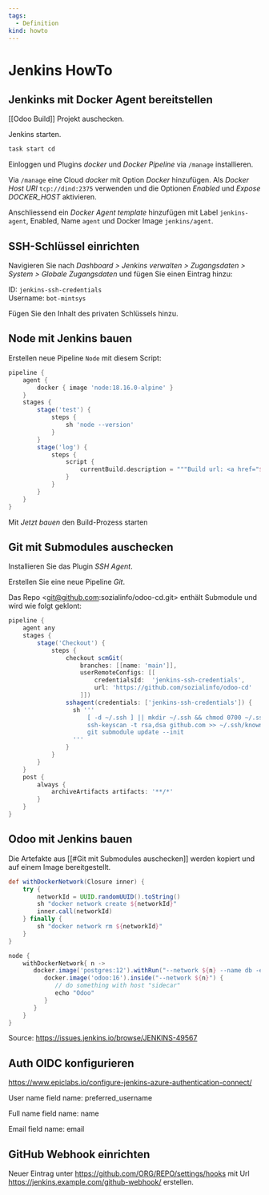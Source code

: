 ```yaml
---
tags:
  - Definition
kind: howto
---
```

# Jenkins HowTo

## Jenkinks mit Docker Agent bereitstellen

[[Odoo Build]] Projekt auschecken.

Jenkins starten.

```bash
task start cd
```

Einloggen und Plugins *docker* und *Docker Pipeline* via `/manage` installieren.

Via `/manage` eine Cloud *docker* mit Option *Docker* hinzufügen. Als *Docker Host URI* `tcp://dind:2375` verwenden und die Optionen *Enabled* und *Expose DOCKER_HOST* aktivieren.

Anschliessend ein *Docker Agent template* hinzufügen mit Label `jenkins-agent`, Enabled, Name `agent` und Docker Image `jenkins/agent`.

## SSH-Schlüssel einrichten

Navigieren Sie nach *Dashboard > Jenkins verwalten > Zugangsdaten > System > Globale Zugangsdaten* und fügen Sie einen Eintrag hinzu:

ID: `jenkins-ssh-credentials`\
Username: `bot-mintsys`

Fügen Sie den Inhalt des privaten Schlüssels hinzu.

## Node mit Jenkins bauen

Erstellen neue Pipeline `Node` mit diesem Script:

```groovy
pipeline {
    agent {
        docker { image 'node:18.16.0-alpine' }
    }
    stages {
        stage('test') {
            steps {
                sh 'node --version'
            }
        }
        stage('log') {
            steps {
                script {
                    currentBuild.description = """Build url: <a href="${BUILD_URL}">Link</a>"""
                }
            }
        }
    }
}
```

Mit *Jetzt bauen* den Build-Prozess starten

## Git mit Submodules auschecken

Installieren Sie das Plugin *SSH Agent*.

Erstellen Sie eine neue Pipeline *Git*.

Das Repo <git@github.com:sozialinfo/odoo-cd.git> enthält Submodule und wird wie folgt geklont:

```groovy
pipeline {
	agent any
    stages {
        stage('Checkout') {
	        steps {
		        checkout scmGit(
		            branches: [[name: 'main']],
		            userRemoteConfigs: [[
		                credentialsId:  'jenkins-ssh-credentials',
		                url: 'https://github.com/sozialinfo/odoo-cd'
		            ]])
				sshagent(credentials: ['jenkins-ssh-credentials']) {
			      sh '''
                      [ -d ~/.ssh ] || mkdir ~/.ssh && chmod 0700 ~/.ssh
                      ssh-keyscan -t rsa,dsa github.com >> ~/.ssh/known_hosts
                      git submodule update --init
                  '''
				}
		    }
	    }
	}
	post {
        always {
            archiveArtifacts artifacts: '**/*'
        }
    }
}
```

## Odoo mit Jenkins bauen

Die Artefakte aus [[#Git mit Submodules auschecken]] werden kopiert und auf einem Image bereitgestellt.

```groovy
def withDockerNetwork(Closure inner) {
    try {
        networkId = UUID.randomUUID().toString()
        sh "docker network create ${networkId}"
        inner.call(networkId)
    } finally {
        sh "docker network rm ${networkId}"
    }
}

node {
    withDockerNetwork{ n ->
	   docker.image('postgres:12').withRun("--network ${n} --name db -e POSTGRESQL_PASSWORD=postgres") { c->
	      docker.image('odoo:16').inside("--network ${n}") {
	         // do something with host "sidecar"
	         echo "Odoo"
	      }
	   }
	}
}
```

Source: <https://issues.jenkins.io/browse/JENKINS-49567>

## Auth OIDC konfigurieren

<https://www.epiclabs.io/configure-jenkins-azure-authentication-connect/>

User name field name: preferred_username

Full name field name: name

Email field name: email

## GitHub Webhook einrichten

Neuer Eintrag unter <https://github.com/ORG/REPO/settings/hooks> mit Url <https://jenkins.example.com/github-webhook/> erstellen.